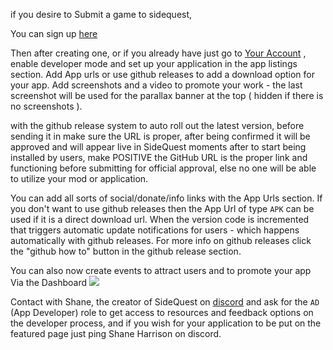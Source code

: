 if you desire to Submit a game to sidequest,

You can sign up [here](https://sidequestvr.com/#/sign-up)

Then after creating one, or if you already have just go to [Your Account](https://sidequestvr.com/#/account) , enable developer mode and set up your application in the app listings section. Add App urls or use github releases to add a download option for your app. Add screenshots and a video to promote your work - the last screenshot will be used for the parallax banner at the top ( hidden if there is no screenshots ). 

with the github release system to auto roll out the latest version, before sending it in make sure the URL is proper, after being confirmed it will be approved and will appear live in SideQuest moments after to start being installed by users, make POSITIVE the GitHub URL is the proper link and functioning before submitting for official approval, else no one will be able to utilize your mod or application.

You can add all sorts of social/donate/info links with the App Urls section. If you don't want to use github releases then the App Url of type `APK` can be used if it is a direct download url. When the version code is incremented that triggers automatic update notifications for users - which happens automatically with github releases. For more info on github releases click the "github how to" button in the github release section. 

You can also now create events to attract users and to promote your app Via the Dashboard
![](https://cdn.discordapp.com/attachments/608376262347587595/608596235712069644/Screenshot_1093.png)

Contact with Shane, the creator of SideQuest on [discord](https://discord.gg/hzCf9Vj) and ask for the `AD` (App Developer) role to get access to resources and feedback options on the developer process, and if you wish for your application to be put on the featured page just ping Shane Harrison on discord.